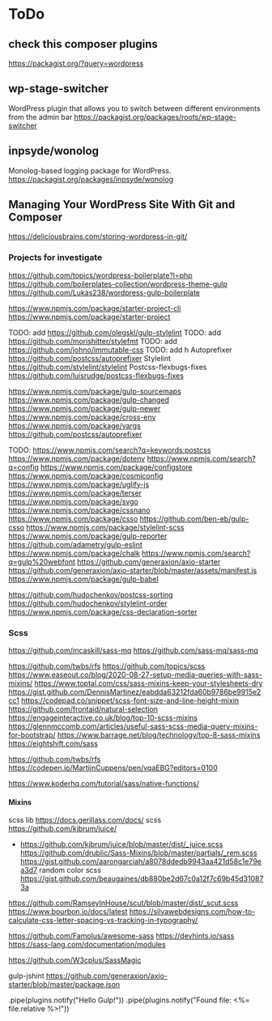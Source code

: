 # ToDo

## check this composer plugins
https://packagist.org/?query=wordpress

## wp-stage-switcher
WordPress plugin that allows you to switch between different environments from the admin bar
https://packagist.org/packages/roots/wp-stage-switcher

## inpsyde/wonolog
Monolog-based logging package for WordPress.
https://packagist.org/packages/inpsyde/wonolog

## Managing Your WordPress Site With Git and Composer
https://deliciousbrains.com/storing-wordpress-in-git/

### Projects for investigate

https://github.com/topics/wordpress-boilerplate?l=php
https://github.com/boilerplates-collection/wordpress-theme-gulp
https://github.com/Lukas238/wordpress-gulp-boilerplate

https://www.npmjs.com/package/starter-project-cli
https://www.npmjs.com/package/starter-project

TODO: add https://github.com/olegskl/gulp-stylelint
TODO: add https://github.com/morishitter/stylefmt
TODO: add https://github.com/johno/immutable-css
TODO: add h Autoprefixer https://github.com/postcss/autoprefixer
Stylelint https://github.com/stylelint/stylelint
Postcss-flexbugs-fixes https://github.com/luisrudge/postcss-flexbugs-fixes

https://www.npmjs.com/package/gulp-sourcemaps
https://www.npmjs.com/package/gulp-changed
https://www.npmjs.com/package/gulp-newer
https://www.npmjs.com/package/cross-env
https://www.npmjs.com/package/yargs
https://github.com/postcss/autoprefixer

TODO:
https://www.npmjs.com/search?q=keywords:postcss
https://www.npmjs.com/package/dotenv
https://www.npmjs.com/search?q=config
https://www.npmjs.com/package/configstore
https://www.npmjs.com/package/cosmiconfig
https://www.npmjs.com/package/uglify-js
https://www.npmjs.com/package/terser
https://www.npmjs.com/package/svgo
https://www.npmjs.com/package/cssnano
https://www.npmjs.com/package/csso
https://github.com/ben-eb/gulp-csso
https://www.npmjs.com/package/stylelint-scss
https://www.npmjs.com/package/gulp-reporter
https://github.com/adametry/gulp-eslint
https://www.npmjs.com/package/chalk
https://www.npmjs.com/search?q=gulp%20webfont
https://github.com/generaxion/axio-starter
https://github.com/generaxion/axio-starter/blob/master/assets/manifest.js
https://www.npmjs.com/package/gulp-babel

https://github.com/hudochenkov/postcss-sorting
https://github.com/hudochenkov/stylelint-order
https://www.npmjs.com/package/css-declaration-sorter

### Scss
https://github.com/mcaskill/sass-mq
https://github.com/sass-mq/sass-mq

https://github.com/twbs/rfs
https://github.com/topics/scss
https://www.easeout.co/blog/2020-08-27-setup-media-queries-with-sass-mixins/
https://www.toptal.com/css/sass-mixins-keep-your-stylesheets-dry
https://gist.github.com/DennisMartinez/eabdda63212fda60b9786be9915e2cc1
https://codepad.co/snippet/scss-font-size-and-line-height-mixin
https://github.com/frontaid/natural-selection
https://engageinteractive.co.uk/blog/top-10-scss-mixins
https://glennmccomb.com/articles/useful-sass-scss-media-query-mixins-for-bootstrap/
https://www.barrage.net/blog/technology/top-8-sass-mixins
https://eightshift.com/sass

https://github.com/twbs/rfs
https://codepen.io/MartijnCuppens/pen/vqaEBG?editors=0100

https://www.koderhq.com/tutorial/sass/native-functions/

#### Mixins
scss lib https://docs.gerillass.com/docs/
scss https://github.com/kjbrum/juice/
+ https://github.com/kjbrum/juice/blob/master/dist/_juice.scss
https://github.com/drublic/Sass-Mixins/blob/master/partials/_rem.scss
https://gist.github.com/aarongarciah/a8078ddedb9943aa421d58c1e79ea3d7
random color scss https://gist.github.com/beaugaines/db880be2d67c0a12f7c69b45d310873a

https://github.com/RamseyInHouse/scut/blob/master/dist/_scut.scss
https://www.bourbon.io/docs/latest
https://silvawebdesigns.com/how-to-calculate-css-letter-spacing-vs-tracking-in-typography/

https://github.com/Famolus/awesome-sass
https://devhints.io/sass
https://sass-lang.com/documentation/modules

https://github.com/W3cplus/SassMagic

gulp-jshint https://github.com/generaxion/axio-starter/blob/master/package.json

.pipe(plugins.notify("Hello Gulp!"))
.pipe(plugins.notify("Found file: <%= file.relative %>!"))
